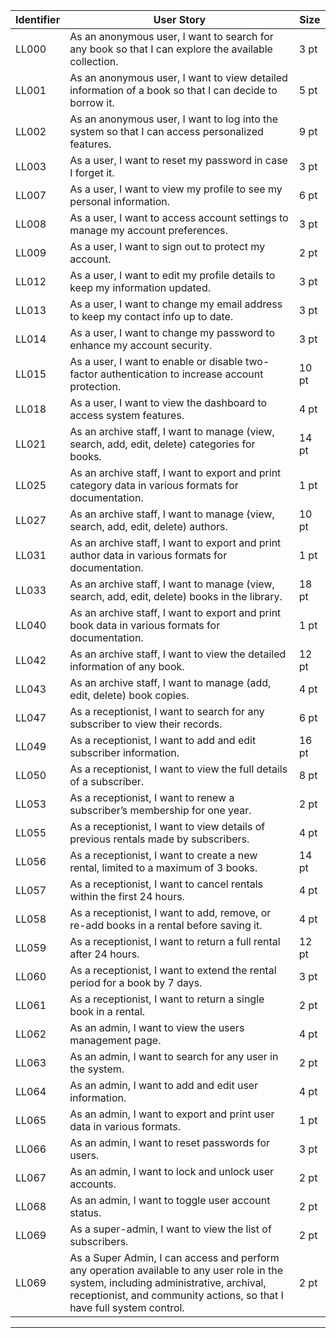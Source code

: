| Identifier | User Story                                                                                                                                                                                                      | Size  |
| ---------- | --------------------------------------------------------------------------------------------------------------------------------------------------------------------------------------------------------------- | ----- |
| LL000      | As an anonymous user, I want to search for any book so that I can explore the available collection.                                                                                                             | 3 pt  |
| LL001      | As an anonymous user, I want to view detailed information of a book so that I can decide to borrow it.                                                                                                          | 5 pt  |
| LL002      | As an anonymous user, I want to log into the system so that I can access personalized features.                                                                                                                 | 9 pt  |
| LL003      | As a user, I want to reset my password in case I forget it.                                                                                                                                                     | 3 pt  |
| LL007      | As a user, I want to view my profile to see my personal information.                                                                                                                                            | 6 pt  |
| LL008      | As a user, I want to access account settings to manage my account preferences.                                                                                                                                  | 3 pt  |
| LL009      | As a user, I want to sign out to protect my account.                                                                                                                                                            | 2 pt  |
| LL012      | As a user, I want to edit my profile details to keep my information updated.                                                                                                                                    | 3 pt  |
| LL013      | As a user, I want to change my email address to keep my contact info up to date.                                                                                                                                | 3 pt  |
| LL014      | As a user, I want to change my password to enhance my account security.                                                                                                                                         | 3 pt  |
| LL015      | As a user, I want to enable or disable two-factor authentication to increase account protection.                                                                                                                | 10 pt |
| LL018      | As a user, I want to view the dashboard to access system features.                                                                                                                                              | 4 pt  |
| LL021      | As an archive staff, I want to manage (view, search, add, edit, delete) categories for books.                                                                                                                   | 14 pt |
| LL025      | As an archive staff, I want to export and print category data in various formats for documentation.                                                                                                             | 1 pt  |
| LL027      | As an archive staff, I want to manage (view, search, add, edit, delete) authors.                                                                                                                                | 10 pt |
| LL031      | As an archive staff, I want to export and print author data in various formats for documentation.                                                                                                               | 1 pt  |
| LL033      | As an archive staff, I want to manage (view, search, add, edit, delete) books in the library.                                                                                                                   | 18 pt |
| LL040      | As an archive staff, I want to export and print book data in various formats for documentation.                                                                                                                 | 1 pt  |
| LL042      | As an archive staff, I want to view the detailed information of any book.                                                                                                                                       | 12 pt |
| LL043      | As an archive staff, I want to manage (add, edit, delete) book copies.                                                                                                                                          | 4 pt  |
| LL047      | As a receptionist, I want to search for any subscriber to view their records.                                                                                                                                   | 6 pt  |
| LL049      | As a receptionist, I want to add and edit subscriber information.                                                                                                                                               | 16 pt |
| LL050      | As a receptionist, I want to view the full details of a subscriber.                                                                                                                                             | 8 pt  |
| LL053      | As a receptionist, I want to renew a subscriber’s membership for one year.                                                                                                                                      | 2 pt  |
| LL055      | As a receptionist, I want to view details of previous rentals made by subscribers.                                                                                                                              | 4 pt  |
| LL056      | As a receptionist, I want to create a new rental, limited to a maximum of 3 books.                                                                                                                              | 14 pt |
| LL057      | As a receptionist, I want to cancel rentals within the first 24 hours.                                                                                                                                          | 4 pt  |
| LL058      | As a receptionist, I want to add, remove, or re-add books in a rental before saving it.                                                                                                                         | 4 pt  |
| LL059      | As a receptionist, I want to return a full rental after 24 hours.                                                                                                                                               | 12 pt |
| LL060      | As a receptionist, I want to extend the rental period for a book by 7 days.                                                                                                                                     | 3 pt  |
| LL061      | As a receptionist, I want to return a single book in a rental.                                                                                                                                                  | 2 pt  |
| LL062      | As an admin, I want to view the users management page.                                                                                                                                                          | 4 pt  |
| LL063      | As an admin, I want to search for any user in the system.                                                                                                                                                       | 2 pt  |
| LL064      | As an admin, I want to add and edit user information.                                                                                                                                                           | 4 pt  |
| LL065      | As an admin, I want to export and print user data in various formats.                                                                                                                                           | 1 pt  |
| LL066      | As an admin, I want to reset passwords for users.                                                                                                                                                               | 3 pt  |
| LL067      | As an admin, I want to lock and unlock user accounts.                                                                                                                                                           | 2 pt  |
| LL068      | As an admin, I want to toggle user account status.                                                                                                                                                              | 2 pt  |
| LL069      | As a super-admin, I want to view the list of subscribers.                                                                                                                                                       | 2 pt  |
| LL069      | As a Super Admin, I can access and perform any operation available to any user role in the system, including administrative, archival, receptionist, and community actions, so that I have full system control. | 2 pt  | 

---
